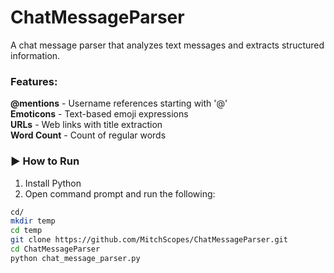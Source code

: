 # ChatMessageParser

A chat message parser that analyzes text messages and extracts structured information.  

### Features:
**@mentions** - Username references starting with '@'  
**Emoticons** - Text-based emoji expressions  
**URLs** - Web links with title extraction  
**Word Count** - Count of regular words  

### ▶️ How to Run  
1. Install Python
2. Open command prompt and run the following:  
```bash
cd/  
mkdir temp  
cd temp  
git clone https://github.com/MitchScopes/ChatMessageParser.git  
cd ChatMessageParser  
python chat_message_parser.py
